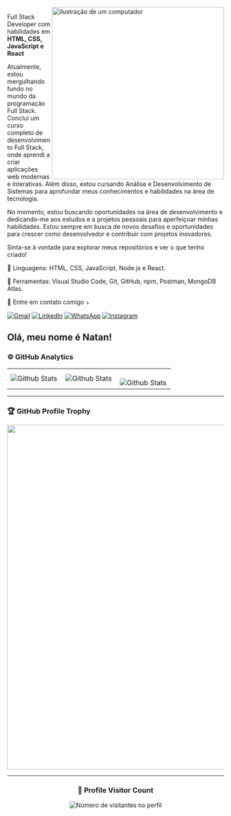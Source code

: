 <img src="https://raw.githubusercontent.com/MicaelliMedeiros/micaellimedeiros/master/image/computer-illustration.png" alt="ilustração de um computador" min-width="400px" max-width="400px" width="400px" align="right">

<p align="left">
 Full Stack Developer com habilidades em <strong> HTML, CSS, JavaScript e React </strong>
  
  Atualmente, estou mergulhando fundo no mundo da programação Full Stack. Concluí um curso completo de desenvolvimento Full Stack, onde aprendi a criar aplicações web modernas e interativas. Além disso, estou cursando Análise e Desenvolvimento de Sistemas para aprofundar meus conhecimentos e habilidades na área de tecnologia.

No momento, estou buscando oportunidades na área de desenvolvimento e dedicando-me aos estudos e a projetos pessoais para aperfeiçoar minhas habilidades. Estou sempre em busca de novos desafios e oportunidades para crescer como desenvolvedor e contribuir com projetos inovadores.

Sinta-se à vontade para explorar meus repositórios e ver o que tenho criado! 
</p>
<p align="left">
  🦄 Linguagens: HTML, CSS, JavaScript, Node.js e React.
</p>

<p align="left">
  💼 Ferramentas: Visual Studio Code, Git, GitHub, npm, Postman, MongoDB Atlas.
</p>

<p align="left">
  💌 Entre em contato comigo ⤵️
</p>

<p align="left">
  <a href="mailto:natanaelnevesalves@gmail.com" target="_blank" title='Email'>
  <img src="https://img.shields.io/badge/-Gmail-FF0000?style=flat-square&labelColor=FF0000&logo=gmail&logoColor=white&link=natanaelnevesalves@gmail.com" alt="Gmail"/></a>
  <a href="https://www.linkedin.com/in/natanael-neves/" target="_blank" title="LinkedIn">
  <img src="https://img.shields.io/badge/-Linkedin-0e76a8?style=flat-square&logo=Linkedin&logoColor=white&link=https://www.linkedin.com/in/natanael-neves/" alt="LinkedIn"/></a>
  <a href="https://api.whatsapp.com/send?phone=5585999597883" target="_blank" title="WhatsApp">
  <img src="https://img.shields.io/badge/-WhatsApp-25d366?style=flat-square&labelColor=25d366&logo=whatsapp&logoColor=white&link=API-DO-SEU-WHATSAPP" alt="WhatsApp"/></a>
  <a href="https://www.instagram.com/natanael_nevess/" target="_blank" title="Instagram">
  <img src="https://img.shields.io/badge/-Instagram-DF0174?style=flat-square&labelColor=DF0174&logo=instagram&logoColor=white&link=https://www.instagram.com/natanael_nevess/" alt="Instagram"/></a>
</p>



## Olá, meu nome é Natan!

### ⚙️ GitHub Analytics

<table>
  <tr>
    <td>
      <img
        align="left"
        src="https://github-readme-stats.vercel.app/api?username=NatanaelNeves&theme=dark&hide_border=false&include_all_commits=true"
        alt="Github Stats"
      />
    </td>
    <td>
      <img
        align="left"
        src="https://github-readme-stats.vercel.app/api/top-langs/?username=NatanaelNeves&theme=dark&hide_border=false&include_all_commits=true&count_private=true&layout=compact"
        alt="Github Stats"
      />
    </td>
    <td>
      <br />
      <img
        align="left"
        src="https://github-readme-streak-stats.herokuapp.com/?user=NatanaelNeves&theme=dark&hide_border=false"
        alt="Github Stats"
      />
    </td>
  </tr>
</table>

--- 

### 🏆 GitHub Profile Trophy

<p align="center">
  <a
    href="https://github.com/NatanaelNeves/github-profile-trophy"
    title="repositório de troféus"
  >
    <img
      width="800"
      src="https://github-profile-trophy.vercel.app/?username=NatanaelNeves&column=8&theme=darkhub&no-frame=true&no-bg=true"
    />
  </a>
</p>

---

<div align="center">
  <h3><b>📍 Profile Visitor Count</b></h3>
</div>

<p align="center">
  <img
    src="https://profile-counter.glitch.me/NatanaelNeves/count.svg"
    alt="Número de visitantes no perfil"
  />
</p>
